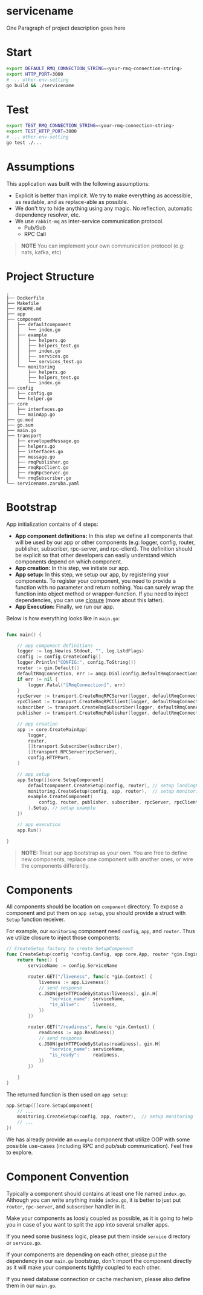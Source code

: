 # servicename

One Paragraph of project description goes here

# Start

```sh
export DEFAULT_RMQ_CONNECTION_STRING=<your-rmq-connection-string>
export HTTP_PORT=3000
# ... other-env-setting
go build && ./servicename
```

# Test

```sh
export TEST_RMQ_CONNECTION_STRING=<your-rmq-connection-string>
export TEST_HTTP_PORT=3000
# ... other-env-setting
go test ./...
```

# Assumptions

This application was built with the following assumptions:

* Explicit is better than implicit. We try to make everything as accessible, as readable, and as replace-able as possible. 
* We don't try to hide anything using any magic. No reflection, automatic dependency resolver, etc.
* We use `rabbit-mq` as inter-service communication protocol.
	- Pub/Sub
	- RPC Call

>__NOTE__ You can implement your own communication protocol (e.g: nats, kafka, etc)

# Project Structure 

```
.
├── Dockerfile
├── Makefile
├── README.md
├── app
├── component
│   ├── defaultcomponent
│   │   └── index.go
│   ├── example
│   │   ├── helpers.go
│   │   ├── helpers_test.go
│   │   ├── index.go
│   │   ├── services.go
│   │   └── services_test.go
│   └── monitoring
│       ├── helpers.go
│       ├── helpers_test.go
│       └── index.go
├── config
│   ├── config.go
│   └── helper.go
├── core
│   ├── interfaces.go
│   └── mainApp.go
├── go.mod
├── go.sum
├── main.go
├── transport
│   ├── envelopedMessage.go
│   ├── helpers.go
│   ├── interfaces.go
│   ├── message.go
│   ├── rmqPublisher.go
│   ├── rmqRpcClient.go
│   ├── rmqRpcServer.go
│   └── rmqSubscriber.go
└── servicename.zaruba.yaml
```

# Bootstrap

App initialization contains of 4 steps:

* __App component definitions:__ In this step we define all components that will be used by our app or other components (e.g: logger, config, router, publisher, subscriber, rpc-server, and rpc-client). The definition should be explicit so that other developers can easily understand which components depend on which component.
* __App creation:__ In this step, we initiate our app.
* __App setup:__ In this step, we setup our app, by registering your components. To register your component, you need to provide a function with no parameter and return nothing. You can surely wrap the function into object method or wrapper-function. If you need to inject dependencies, you can use [closure](https://en.wikipedia.org/wiki/Closure_(computer_programming)) (more about this latter).
* __App Execution:__ Finally, we run our app.

Below is how everything looks like in `main.go`:

```go

func main() {

	// app component definitions
	logger := log.New(os.Stdout, "", log.LstdFlags)
	config := config.CreateConfig()
	logger.Println("CONFIG:", config.ToString())
	router := gin.Default()
	defaultRmqConnection, err := amqp.Dial(config.DefaultRmqConnectionString)
	if err != nil {
		logger.Fatal("[RmqConnection]", err)
	}
	rpcServer := transport.CreateRmqRPCServer(logger, defaultRmqConnection)
	rpcClient := transport.CreateRmqRPCClient(logger, defaultRmqConnection)
	subscriber := transport.CreateRmqSubscriber(logger, defaultRmqConnection)
	publisher := transport.CreateRmqPublisher(logger, defaultRmqConnection)

	// app creation
	app := core.CreateMainApp(
		logger,
		router,
		[]transport.Subscriber{subscriber},
		[]transport.RPCServer{rpcServer},
		config.HTTPPort,
	)

	// app setup
	app.Setup([]core.SetupComponent{
		defaultcomponent.CreateSetup(config, router), // setup landingPage
		monitoring.CreateSetup(config, app, router),  // setup monitoring
		example.CreateComponent(
			config, router, publisher, subscriber, rpcServer, rpcClient,
		).Setup, // setup example
	})

	// app execution
	app.Run()

}
```

> __NOTE:__ Treat our app bootstrap as your own. You are free to define new components, replace one component with another ones, or wire the components differently.

# Components

All components should be location on `component` directory. To expose a component and put them on `app setup`, you should provide a struct with `Setup` function receiver.

For example, our `monitoring` component need `config`, `app`, and `router`. Thus we utilize closure to inject those components:

```go
// CreateSetup factory to create SetupComponent
func CreateSetup(config *config.Config, app core.App, router *gin.Engine) core.SetupComponent {
	return func() {
		serviceName := config.ServiceName

		router.GET("/liveness", func(c *gin.Context) {
			liveness := app.Liveness()
			// send response
			c.JSON(getHTTPCodeByStatus(liveness), gin.H{
				"service_name": serviceName,
				"is_alive":     liveness,
			})
		})

		router.GET("/readiness", func(c *gin.Context) {
			readiness := app.Readiness()
			// send response
			c.JSON(getHTTPCodeByStatus(readiness), gin.H{
				"service_name": serviceName,
				"is_ready":     readiness,
			})
		})

	}
}
```

The returned function is then used on `app setup`:

```go
app.Setup([]core.SetupComponent{
	// ...
	monitoring.CreateSetup(config, app, router),  // setup monitoring
	// ...
})
```

We has already provide an `example` component that utilize OOP with some possible use-cases (including RPC and pub/sub communication). Feel free to explore.

# Component Convention

Typically a component should contains at least one file named `index.go`. Although you can write anything inside `index.go`, it is better to just put `router`, `rpc-server`, and `subscriber` handler in it.

Make your components as loosly coupled as possible, as it is going to help you in case of you want to split the app into several smaller apps.

If you need some business logic, please put them inside `service` directory or `service.go`.

If your components are depending on each other, please put the dependency in our `main.go` bootstrap, don't import the component directly as it will make your components tightly coupled to each other.

If you need database connection or cache mechanism, please also define them in our `main.go`.